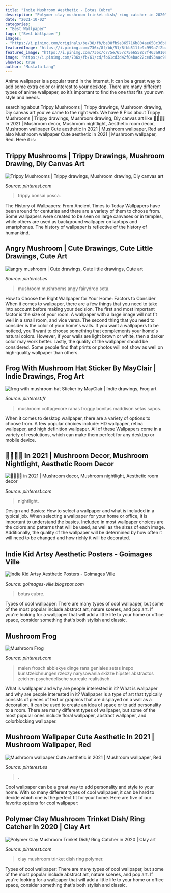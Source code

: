 ```yaml
---
title: "Indie Mushroom Aesthetic - Botas Cubre"
description: "Polymer clay mushroom trinket dish/ ring catcher in 2020"
date: "2021-10-02"
categories:
- "Best Wallpaper"
tags: ["Best Wallpaper"]
images:
- "https://i.pinimg.com/originals/be/38/fb/be38fb9e865716b804ae658c36b8ea47.jpg"
featuredImage: "https://i.pinimg.com/736x/8f/bb/51/8fbb511fe9c999a7f2bab3b2bbcc7538.jpg"
featured_image: "https://i.pinimg.com/736x/c7/5e/65/c75e6558c7f463a910aad75f47ca495e.jpg"
image: "https://i.pinimg.com/736x/fb/61/cd/fb61cd3d42f04bad22ced93aac994982.jpg"
ShowToc: true
author: "Mustafa Lang"
---
```



Anime wallpaper is a popular trend in the internet. It can be a great way to add some extra color or interest to your desktop. There are many different types of anime wallpaper, so it’s important to find the one that fits your own style and needs.

	

		
searching about Trippy Mushrooms | Trippy drawings, Mushroom drawing, Diy canvas art you've came to the right web. We have 8 Pics about Trippy Mushrooms | Trippy drawings, Mushroom drawing, Diy canvas art like 🍄🍄🍄🍄 in 2021 | Mushroom decor, Mushroom nightlight, Aesthetic room decor, Mushroom wallpaper Cute aesthetic in 2021 | Mushroom wallpaper, Red and also Mushroom wallpaper Cute aesthetic in 2021 | Mushroom wallpaper, Red. Here it is:
		
    
## Trippy Mushrooms | Trippy Drawings, Mushroom Drawing, Diy Canvas Art

<img loading=lazy src="https://i.pinimg.com/736x/8f/bb/51/8fbb511fe9c999a7f2bab3b2bbcc7538.jpg" onerror="this.onerror=null;this.src='https://tse1.mm.bing.net/th?id=OIP.H6bNa426CkS8y-_NldBUmgHaJd&amp;pid=15.1';" alt="Trippy Mushrooms | Trippy drawings, Mushroom drawing, Diy canvas art">

_Source: pinterest.com_

>trippy bonsai posca. 

	

The History of Wallpapers: From Ancient Times to Today
Wallpapers have been around for centuries and there are a variety of them to choose from. Some wallpapers were created to be seen on large canvases or in temples, while others are used as background wallpaper on laptops and smartphones. The history of wallpaper is reflective of the history of humankind.

    
## Angry Mushroom | Cute Drawings, Cute Little Drawings, Cute Art

<img loading=lazy src="https://i.pinimg.com/736x/fb/61/cd/fb61cd3d42f04bad22ced93aac994982.jpg" onerror="this.onerror=null;this.src='https://tse1.mm.bing.net/th?id=OIP.cGSrKdw3ibB_OzqjsVtezAHaJe&amp;pid=15.1';" alt="angry mushroom | Cute drawings, Cute little drawings, Cute art">

_Source: pinterest.es_

>mushroom mushrooms angy fairydrop seta. 

	

How to Choose the Right Wallpaper for Your Home: Factors to Consider
When it comes to wallpaper, there are a few things that you need to take into account before making your decision. The first and most important factor is the size of your room. A wallpaper with a large image will not fit well in a small room, and vice versa. 
The second thing that you need to consider is the color of your home's walls. If you want a wallpapers to be noticed, you'll want to choose something that complements your home's natural colors. However, if your walls are light brown or white, then a darker color may work better. 
Lastly, the quality of the wallpaper should be considered. Some people find that prints or photos will not show as well on high-quality wallpaper than others.

    
## Frog With Mushroom Hat Sticker By MayClair | Indie Drawings, Frog Art

<img loading=lazy src="https://i.pinimg.com/originals/5c/7c/33/5c7c33a558cf0b2743a529ff36a9ea30.jpg" onerror="this.onerror=null;this.src='https://tse3.mm.bing.net/th?id=OIP.dRC0Al9nS8ETIS4Ngx6GyQHaHa&amp;pid=15.1';" alt="frog with mushroom hat Sticker by MayClair | Indie drawings, Frog art">

_Source: pinterest.fr_

>mushroom cottagecore ranas froggy bonitas maddison setas sapos. 

	

When it comes to desktop wallpaper, there are a variety of options to choose from. A few popular choices include: HD wallpaper, retina wallpaper, and high definition wallpaper. All of these Wallpapers come in a variety of resolutions, which can make them perfect for any desktop or mobile device. 

    
## 🍄🍄🍄🍄 In 2021 | Mushroom Decor, Mushroom Nightlight, Aesthetic Room Decor

<img loading=lazy src="https://i.pinimg.com/originals/be/38/fb/be38fb9e865716b804ae658c36b8ea47.jpg" onerror="this.onerror=null;this.src='https://tse2.mm.bing.net/th?id=OIP.yHgNZNwJXXM5rKMZVo8bDAHaKB&amp;pid=15.1';" alt="🍄🍄🍄🍄 in 2021 | Mushroom decor, Mushroom nightlight, Aesthetic room decor">

_Source: pinterest.com_

>nightlight. 

	

Design and Basics: How to select a wallpaper and what is included in a typical job.
When selecting a wallpaper for your home or office, it is important to understand the basics. Included in most wallpaper choices are the colors and patterns that will be used, as well as the sizes of each image. Additionally, the quality of the wallpaper will be determined by how often it will need to be changed and how richly it will be decorated.

    
## Indie Kid Artsy Aesthetic Posters - Goimages Ville

<img loading=lazy src="https://i.pinimg.com/originals/5f/f7/0d/5ff70d3d04afa2b16b2742b558623cb1.jpg" onerror="this.onerror=null;this.src='https://tse2.mm.bing.net/th?id=OIP.tRFEZNeQvscg78QPyLoVyAHaNK&amp;pid=15.1';" alt="Indie Kid Artsy Aesthetic Posters - Goimages Ville">

_Source: goimages-ville.blogspot.com_

>botas cubre. 

	

Types of cool wallpaper:
There are many types of cool wallpaper, but some of the most popular include abstract art, nature scenes, and pop art. If you're looking for a wallpaper that will add a little life to your home or office space, consider something that's both stylish and classic.

    
## Mushroom Frog

<img loading=lazy src="https://i.pinimg.com/736x/f5/ad/9c/f5ad9cc3eb0f463b82fed46e469164e3.jpg" onerror="this.onerror=null;this.src='https://tse3.mm.bing.net/th?id=OIP.pdT4svwoAE40RjtJkKZilwHaM6&amp;pid=15.1';" alt="Mushroom Frog">

_Source: pinterest.com_

>malen frosch abbiekye dinge rana geniales setas inspo kunstzeichnungen rzeczy narysowania skizze hípster abstractos zeichen psychedelische surreale realistisch. 

	

What is wallpaper and why are people interested in it?
What is wallpaper and why are people interested in it?
Wallpaper is a type of art that typically consists of pieces of text or graphics that are displayed on a wall as a decoration. It can be used to create an idea of space or to add personality to a room. There are many different types of wallpaper, but some of the most popular ones include floral wallpaper, abstract wallpaper, and colorblocking wallpaper.

    
## Mushroom Wallpaper Cute Aesthetic In 2021 | Mushroom Wallpaper, Red

<img loading=lazy src="https://i.pinimg.com/736x/ca/d9/41/cad941e1996359df88135042c40804c4.jpg" onerror="this.onerror=null;this.src='https://tse3.mm.bing.net/th?id=OIP.CsDT23VePXsV5HVE_gmYxQHaO0&amp;pid=15.1';" alt="Mushroom wallpaper Cute aesthetic in 2021 | Mushroom wallpaper, Red">

_Source: pinterest.es_

>. 

	

Cool wallpaper can be a great way to add personality and style to your home. With so many different types of cool wallpaper, it can be hard to decide which one is the perfect fit for your home. Here are five of our favorite options for cool wallpaper: 

    
## Polymer Clay Mushroom Trinket Dish/ Ring Catcher In 2020 | Clay Art

<img loading=lazy src="https://i.pinimg.com/736x/c7/5e/65/c75e6558c7f463a910aad75f47ca495e.jpg" onerror="this.onerror=null;this.src='https://tse4.mm.bing.net/th?id=OIP._8yHLkNn_3dDInavcBjFoAHaJ3&amp;pid=15.1';" alt="Polymer Clay Mushroom Trinket Dish/ Ring Catcher in 2020 | Clay art">

_Source: pinterest.com_

>clay mushroom trinket dish ring polymer. 

	

Types of cool wallpaper:
There are many types of cool wallpaper, but some of the most popular include abstract art, nature scenes, and pop art. If you're looking for a wallpaper that will add a little life to your home or office space, consider something that's both stylish and classic.

